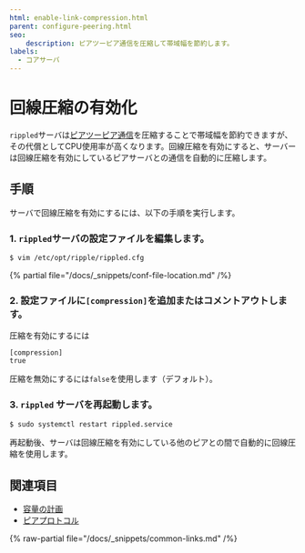 ```yaml
---
html: enable-link-compression.html
parent: configure-peering.html
seo:
    description: ピアツーピア通信を圧縮して帯域幅を節約します。
labels:
  - コアサーバ
---
```

# 回線圧縮の有効化

`rippled`サーバは[ピアツーピア通信](../../../concepts/networks-and-servers/peer-protocol.md)を圧縮することで帯域幅を節約できますが、その代償としてCPU使用率が高くなります。回線圧縮を有効にすると、サーバーは回線圧縮を有効にしているピアサーバとの通信を自動的に圧縮します。

## 手順

サーバで回線圧縮を有効にするには、以下の手順を実行します。

### 1. `rippled`サーバの設定ファイルを編集します。

```sh
$ vim /etc/opt/ripple/rippled.cfg
```

{% partial file="/docs/_snippets/conf-file-location.md" /%}

### 2. 設定ファイルに`[compression]`を追加またはコメントアウトします。

圧縮を有効にするには

```text
[compression]
true
```

圧縮を無効にするには`false`を使用します（デフォルト）。

### 3. `rippled` サーバを再起動します。

```sh
$ sudo systemctl restart rippled.service
```

再起動後、サーバは回線圧縮を有効にしている他のピアとの間で自動的に回線圧縮を使用します。

## 関連項目

- [容量の計画](../../installation/capacity-planning.md)
- [ピアプロトコル](../../../concepts/networks-and-servers/peer-protocol.md)

{% raw-partial file="/docs/_snippets/common-links.md" /%}
